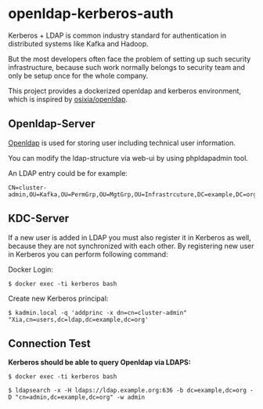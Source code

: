 # openldap-kerberos-auth

Kerberos + LDAP is common industry standard for authentication in distributed systems like Kafka and Hadoop.

But the most developers often face the problem of setting up such security infrastructure, because such work normally belongs to 
security team and only be setup once for the whole company. 

This project provides a dockerized openldap and kerberos environment, which is inspired by [osixia/openldap](https://hub.docker.com/r/osixia/openldap/).

## Openldap-Server

[Openldap](https://www.openldap.org/) is used for storing user including technical user information.

You can modify the ldap-structure via web-ui by using phpldapadmin tool.

An LDAP entry could be for example:

    CN=cluster-admin,OU=Kafka,OU=PermGrp,OU=MgtGrp,OU=Infrastrcuture,DC=example,DC=org 


## KDC-Server
If a new user is added in LDAP you must also register it in Kerberos as well, because they are not synchronized with each other.
By registering new user in Kerberos you can perform following command:

Docker Login:

    $ docker exec -ti kerberos bash

Create new Kerberos principal:

    $ kadmin.local -q 'addprinc -x dn=cn=cluster-admin" "Xia,cn=users,dc=ldap,dc=example,dc=org'

## Connection Test
**Kerberos should be able to query Openldap via LDAPS:**

    $ docker exec -ti kerberos bash
    
    $ ldapsearch -x -H ldaps://ldap.example.org:636 -b dc=example,dc=org -D "cn=admin,dc=example,dc=org" -w admin

